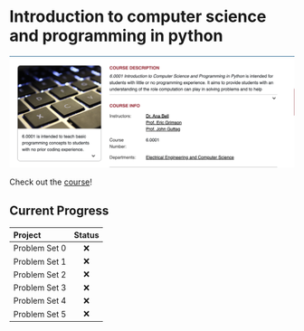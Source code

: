 # Introduction to computer science and programming in python

<p align="center">
  <img src="bg.png" />
</p>

Check out the [course](https://ocw.mit.edu/courses/6-0001-introduction-to-computer-science-and-programming-in-python-fall-2016/)!

## Current Progress

| Project       | Status |
|:--------------|:------:|
| Problem Set 0 |   ❌    |
| Problem Set 1 |   ❌    |
| Problem Set 2 |   ❌    |
| Problem Set 3 |   ❌    |
| Problem Set 4 |   ❌    |
| Problem Set 5 |   ❌    |

